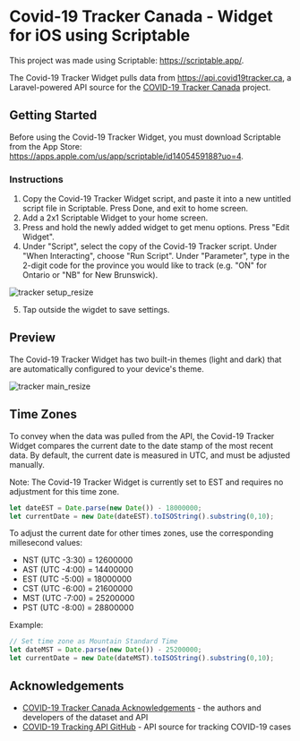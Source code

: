 # Covid-19 Tracker Canada - Widget for iOS using Scriptable
This project was made using Scriptable: https://scriptable.app/.

The Covid-19 Tracker Widget pulls data from https://api.covid19tracker.ca, a Laravel-powered API source for the [COVID-19 Tracker Canada](https://covid19tracker.ca/) project.

## Getting Started
Before using the Covid-19 Tracker Widget, you must download Scriptable from the App Store: https://apps.apple.com/us/app/scriptable/id1405459188?uo=4.

### Instructions
1) Copy the Covid-19 Tracker Widget script, and paste it into a new untitled script file in Scriptable. Press Done, and exit to home screen.
2) Add a 2x1 Scriptable Widget to your home screen.
3) Press and hold the newly added widget to get menu options. Press "Edit Widget".
4) Under "Script", select the copy of the Covid-19 Tracker script. Under "When Interacting", choose "Run Script". Under "Parameter", type in the 2-digit code for the province you would like to track (e.g. "ON" for Ontario or "NB" for New Brunswick).

![tracker setup_resize](https://user-images.githubusercontent.com/69438386/153018309-eb6da5b7-3a7a-4aaf-a285-533d6e33a82a.png)

5) Tap outside the wigdet to save settings.

## Preview
The Covid-19 Tracker Widget has two built-in themes (light and dark) that are automatically configured to your device's theme.

![tracker main_resize](https://user-images.githubusercontent.com/69438386/153018361-1239cf5e-3c6e-4c01-976e-7017890b6faa.png)

## Time Zones
To convey when the data was pulled from the API, the Covid-19 Tracker Widget compares the current date to the date stamp of the most recent data. By default, the current date is measured in UTC, and must be adjusted manually.      

Note: The Covid-19 Tracker Widget is currently set to EST and requires no adjustment for this time zone.

```javascript
let dateEST = Date.parse(new Date()) - 18000000;
let currentDate = new Date(dateEST).toISOString().substring(0,10);
```

To adjust the current date for other times zones, use the corresponding millesecond values:
- NST (UTC -3:30) = 12600000 
- AST (UTC -4:00) = 14400000 
- EST (UTC -5:00) = 18000000 
- CST (UTC -6:00) = 21600000 
- MST (UTC -7:00) = 25200000 
- PST (UTC -8:00) = 28800000

Example:

```javascript
// Set time zone as Mountain Standard Time
let dateMST = Date.parse(new Date()) - 25200000;
let currentDate = new Date(dateMST).toISOString().substring(0,10);
```

## Acknowledgements
- [COVID-19 Tracker Canada Acknowledgements](https://covid19tracker.ca/acknowledgements.html) - the authors and developers of the dataset and API
- [COVID-19 Tracking API GitHub](https://github.com/andrewthong/covid19tracker-api) - API source for tracking COVID-19 cases
